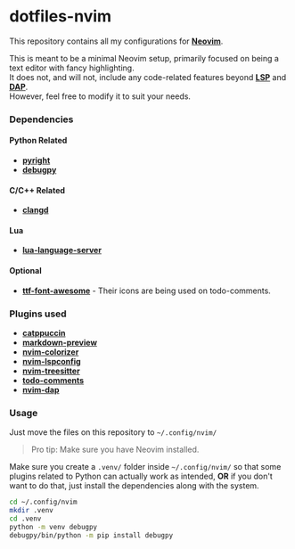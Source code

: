 # dotfiles-nvim
This repository contains all my configurations for [**Neovim**](https://neovim.io).<br>

This is meant to be a minimal Neovim setup, primarily focused on being a text editor with fancy highlighting.<br>
It does not, and will not, include any code-related features beyond [**LSP**](https://github.com/neovim/nvim-lspconfig) and [**DAP**](https://github.com/mfussenegger/nvim-dap).<br>
However, feel free to modify it to suit your needs.

### Dependencies
#### Python Related
- [**pyright**](https://microsoft.github.io/pyright/#/)
- [**debugpy**](https://github.com/microsoft/debugpy)

#### C/C++ Related
- [**clangd**](https://clangd.llvm.org/)

#### Lua
- [**lua-language-server**](https://luals.github.io/)

#### Optional
- [**ttf-font-awesome**](https://fontawesome.com/) - Their icons are being used on todo-comments.

### Plugins used
- [**catppuccin**](https://github.com/catppuccin/nvim)
- [**markdown-preview**](https://github.com/iamcco/markdown-preview.nvim)
- [**nvim-colorizer**](https://github.com/catgoose/nvim-colorizer.lua)
- [**nvim-lspconfig**](https://github.com/neovim/nvim-lspconfig)
- [**nvim-treesitter**](https://github.com/nvim-treesitter/nvim-treesitter)
- [**todo-comments**](https://github.com/folke/todo-comments.nvim)
- [**nvim-dap**](https://github.com/mfussenegger/nvim-dap)

### Usage
Just move the files on this repository to `~/.config/nvim/`
> Pro tip: Make sure you have Neovim installed.

Make sure you create a `.venv/` folder inside `~/.config/nvim/`
so that some plugins related to Python can actually work as intended,
**OR** if you don't want to do that, just install the dependencies
along with the system.
```bash
cd ~/.config/nvim
mkdir .venv
cd .venv
python -m venv debugpy
debugpy/bin/python -m pip install debugpy
```
